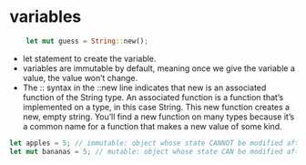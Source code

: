 # variables
```rust
    let mut guess = String::new();
```
 - let statement to create the variable.
 -  variables are immutable by default, meaning once we give the variable a value, the value won’t change. 
 - The :: syntax in the ::new line indicates that new is an associated function of the String type. An associated function is a function that’s implemented on a type, in this case String. This new function creates a new, empty string. You’ll find a new function on many types because it’s a common name for a function that makes a new value of some kind.
 ```rust
let apples = 5; // immutable: object whose state CANNOT be modified after it is created; unchangeable
let mut bananas = 5; // mutable: object whose state CAN be modified after it is created; changeable
 ```
